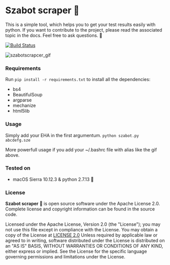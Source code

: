 Szabot scraper :nut_and_bolt:
===================

This is a simple tool, which helps you to get your test results easily with python. If you want to contribute to the project, please read the associated topic in the docs. Feel free to ask questions. :nut_and_bolt:

[![Build Status](https://travis-ci.org/polaroi8d/szabotscraper.svg?branch=master)](https://travis-ci.org/polaroi8d/szabotscraper)


![szabotscrapcer_gif](http://orbanlevi.hu/szabotscraper_intro.gif)


### Requirements

Run `pip install -r requirements.txt` to install all the dependencies:

- bs4
- BeautifulSoup
- argparse
- mechanize
- html5lib
 

### Usage

Simply add your EHA in the first argumentum.
    `python szabot.py abcdefg.sze`

More powerfull usage if you add your ~/.bashrc file with alias like the gif above. 

### Tested on

 - macOS Sierra 10.12.3 & python 2.7.13 :cookie:


### License

**Szabot scraper** :nut_and_bolt: is open source software under the Apache License 2.0. Complete license and copyright information can be found in the source code.

Licensed under the Apache License, Version 2.0 (the "License"); you may not use this file except in compliance with the License. You may obtain a copy of the License at  [LICENSE 2.0](http://www.apache.org/licenses/LICENSE-2.0) Unless required by applicable law or agreed to in writing, software distributed under the License is distributed on an "AS IS" BASIS, WITHOUT WARRANTIES OR CONDITIONS OF ANY KIND, either express or implied. See the License for the specific language governing permissions and limitations under the License.